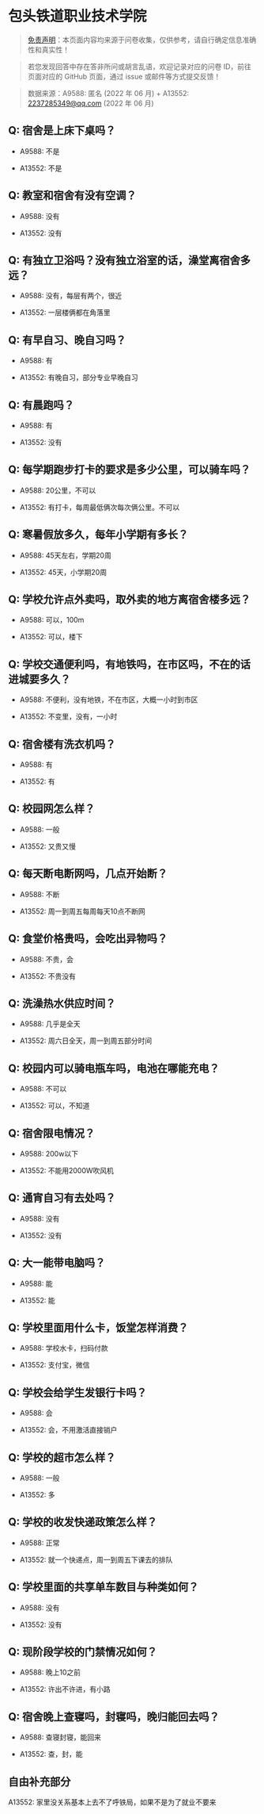 # 包头铁道职业技术学院

> [免责声明](https://colleges.chat/#_3)：本页面内容均来源于问卷收集，仅供参考，请自行确定信息准确性和真实性！

> 若您发现回答中存在答非所问或胡言乱语，欢迎记录对应的问卷 ID，前往页面对应的 GitHub 页面，通过 issue 或邮件等方式提交反馈！

> 数据来源：A9588: 匿名 (2022 年 06 月) + A13552: 2237285349@qq.com (2022 年 06 月)

## Q: 宿舍是上床下桌吗？

- A9588: 不是

- A13552: 不是

## Q: 教室和宿舍有没有空调？

- A9588: 没有

- A13552: 没有

## Q: 有独立卫浴吗？没有独立浴室的话，澡堂离宿舍多远？

- A9588: 没有，每层有两个，很近

- A13552: 一层楼俩都在角落里

## Q: 有早自习、晚自习吗？

- A9588: 有

- A13552: 有晚自习，部分专业早晚自习

## Q: 有晨跑吗？

- A9588: 有

- A13552: 没有

## Q: 每学期跑步打卡的要求是多少公里，可以骑车吗？

- A9588: 20公里，不可以

- A13552: 有打卡，每周最低俩次每次俩公里。不可以

## Q: 寒暑假放多久，每年小学期有多长？

- A9588: 45天左右，学期20周

- A13552: 45天，小学期20周

## Q: 学校允许点外卖吗，取外卖的地方离宿舍楼多远？

- A9588: 可以，100m

- A13552: 可以，楼下

## Q: 学校交通便利吗，有地铁吗，在市区吗，不在的话进城要多久？

- A9588: 不便利，没有地铁，不在市区，大概一小时到市区

- A13552: 不变里，没有，一小时

## Q: 宿舍楼有洗衣机吗？

- A9588: 有

- A13552: 有

## Q: 校园网怎么样？

- A9588: 一般

- A13552: 又贵又慢

## Q: 每天断电断网吗，几点开始断？

- A9588: 不断

- A13552: 周一到周五每周每天10点不断网

## Q: 食堂价格贵吗，会吃出异物吗？

- A9588: 不贵，会

- A13552: 不贵没有

## Q: 洗澡热水供应时间？

- A9588: 几乎是全天

- A13552: 周六日全天，周一到周五部分时间

## Q: 校园内可以骑电瓶车吗，电池在哪能充电？

- A9588: 不可以

- A13552: 可以，不知道

## Q: 宿舍限电情况？

- A9588: 200w以下

- A13552: 不能用2000W吹风机

## Q: 通宵自习有去处吗？

- A9588: 没有

- A13552: 没有

## Q: 大一能带电脑吗？

- A9588: 能

- A13552: 能

## Q: 学校里面用什么卡，饭堂怎样消费？

- A9588: 学校水卡，扫码付款

- A13552: 支付宝，微信

## Q: 学校会给学生发银行卡吗？

- A9588: 会

- A13552: 会，不用激活直接销户

## Q: 学校的超市怎么样？

- A9588: 一般

- A13552: 多

## Q: 学校的收发快递政策怎么样？

- A9588: 正常

- A13552: 就一个快递点，周一到周五下课去的排队

## Q: 学校里面的共享单车数目与种类如何？

- A9588: 没有

- A13552: 没有

## Q: 现阶段学校的门禁情况如何？

- A9588: 晚上10之前

- A13552: 许出不许进，有小路

## Q: 宿舍晚上查寝吗，封寝吗，晚归能回去吗？

- A9588: 查寝封寝，能回来

- A13552: 查，封，能

## 自由补充部分

A13552: 家里没关系基本上去不了呼铁局，如果不是为了就业不要来